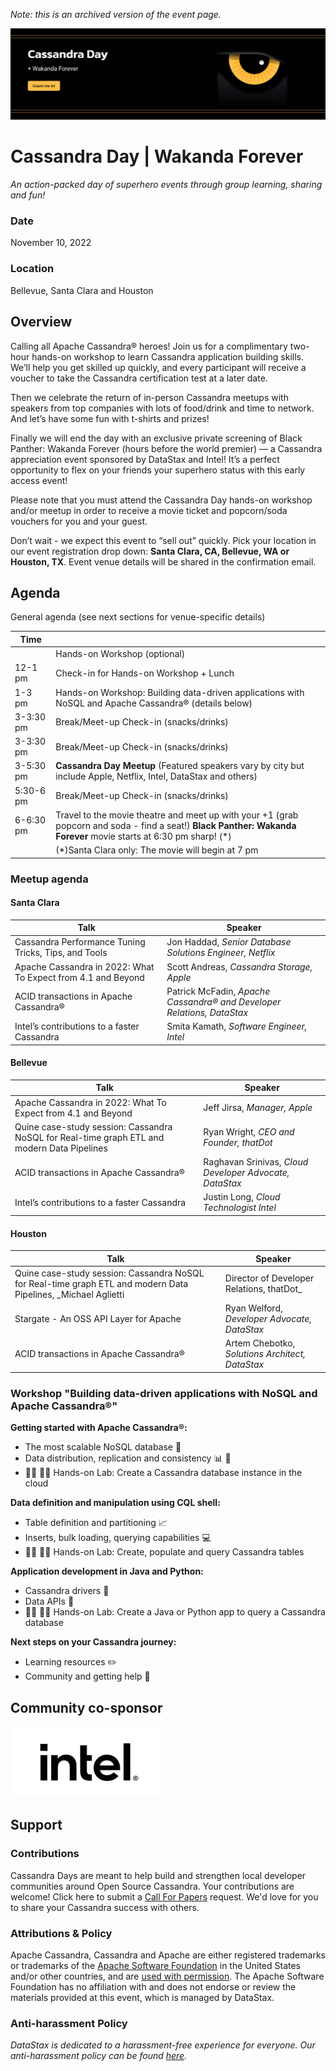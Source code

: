 _Note: this is an archived version of the event page._

![CDay "Wakanda Forever" logo](images/cday_wakanda-forever_background.png)

# Cassandra Day | Wakanda Forever

_An action-packed day of superhero events through group learning, sharing and fun!_

### Date

November 10, 2022

### Location

Bellevue, Santa Clara and Houston

## Overview

Calling all Apache Cassandra® heroes! Join us for a complimentary two-hour hands-on workshop to learn Cassandra application building skills. We’ll help you get skilled up quickly, and every participant will receive a voucher to take the Cassandra certification test at a later date.

Then we celebrate the return of in-person Cassandra meetups with speakers from top companies with lots of food/drink and time to network. And let’s have some fun with t-shirts and prizes!

Finally we will end the day with an exclusive private screening of Black Panther: Wakanda Forever (hours before the world premier) — a Cassandra appreciation event sponsored by DataStax and Intel! It’s a perfect opportunity to flex on your friends your superhero status with this early access event!

Please note that you must attend the Cassandra Day hands-on workshop and/or meetup in order to receive a movie ticket and popcorn/soda vouchers for you and your guest.

Don’t wait - we expect this event to “sell out” quickly. Pick your location in our event registration drop down: **Santa Clara, CA, Bellevue, WA or Houston, TX**. Event venue details will be shared in the confirmation email.

## Agenda

General agenda (see next sections for venue-specific details)

| Time           |                                              |
|-------------------------|----------------------------------------------|
|            | Hands-on Workshop (optional)                 |
| 12-1 pm    | Check-in for Hands-on Workshop + Lunch       |
| 1-3 pm     | Hands-on Workshop: Building data-driven applications with NoSQL and Apache Cassandra® (details below) |
| 3-3:30 pm  | Break/Meet-up Check-in (snacks/drinks)       |
| 3-3:30 pm  | Break/Meet-up Check-in (snacks/drinks)       |
| 3-5:30 pm  | **Cassandra Day Meetup** (Featured speakers vary by city but include Apple, Netflix, Intel, DataStax and others)       |
| 5:30-6 pm  | Break/Meet-up Check-in (snacks/drinks)       |
| 6-6:30 pm  | Travel to the movie theatre and meet up with your +1 (grab popcorn and soda - find a seat!) **Black Panther: Wakanda Forever** movie starts at 6:30 pm sharp! (*) |
|            | (*)Santa Clara only: The movie will begin at 7 pm    |

### Meetup agenda

#### Santa Clara

| Talk  | Speaker |
|-------|---------|
| Cassandra Performance Tuning Tricks, Tips, and Tools | Jon Haddad, _Senior Database Solutions Engineer, Netflix_ |
| Apache Cassandra in 2022: What To Expect from 4.1 and Beyond | Scott Andreas, _Cassandra Storage, Apple_ |
| ACID transactions in Apache Cassandra® | Patrick McFadin, _Apache Cassandra® and Developer Relations, DataStax_ |
| Intel’s contributions to a faster Cassandra | Smita Kamath, _Software Engineer, Intel_ |

#### Bellevue

| Talk  | Speaker |
|-------|---------|
| Apache Cassandra in 2022: What To Expect from 4.1 and Beyond | Jeff Jirsa, _Manager, Apple_ |
| Quine case-study session: Cassandra NoSQL for Real-time graph ETL and modern Data Pipelines | Ryan Wright, _CEO and Founder, thatDot_ |
| ACID transactions in Apache Cassandra® | Raghavan Srinivas, _Cloud Developer Advocate, DataStax_ |
| Intel’s contributions to a faster Cassandra | Justin Long, _Cloud Technologist Intel_ |

#### Houston

| Talk  | Speaker |
|-------|---------|
| Quine case-study session: Cassandra NoSQL for Real-time graph ETL and modern Data Pipelines, _Michael Aglietti | Director of Developer Relations, thatDot_ |
| Stargate - An OSS API Layer for Apache | Ryan Welford, _Developer Advocate, DataStax_ |
| ACID transactions in Apache Cassandra® | Artem Chebotko, _Solutions Architect, DataStax_ |

### Workshop "Building data-driven applications with NoSQL and Apache Cassandra®"

**Getting started with Apache Cassandra®:**

- The most scalable NoSQL database 💽
- Data distribution, replication and consistency 📊 🧐
- 👨‍💻 👩‍💻 Hands-on Lab: Create a Cassandra database instance in the cloud

**Data definition and manipulation using CQL shell:**

- Table definition and partitioning 📈
- Inserts, bulk loading, querying capabilities 💻
- 👨‍💻 👩‍💻 Hands-on Lab: Create, populate and query Cassandra tables

**Application development in Java and Python:**

- Cassandra drivers 🚗
- Data APIs 📲
- 👨‍💻 👩‍💻 Hands-on Lab: Create a Java or Python app to query a Cassandra database

**Next steps on your Cassandra journey:**

- Learning resources ✏️
- Community and getting help 👥

## Community co-sponsor

![Intel](images/logo_cday_intel.png)

## Support

### Contributions

Cassandra Days are meant to help build and strengthen local developer communities around Open Source Cassandra. Your contributions are welcome! Click here to submit a [Call For Papers](https://dtsx.io/cdays-cfp) request.
We'd love for you to share your Cassandra success with others.

### Attributions & Policy

Apache Cassandra, Cassandra and Apache are either registered trademarks or trademarks of the [Apache Software Foundation](http://www.apache.org/)
in the United States and/or other countries,
and are [used with permission](http://www.apache.org/foundation/marks/events.html).
The Apache Software Foundation has no affiliation with and does not endorse or review the materials provided at this event, which is managed by DataStax.

### Anti-harassment Policy

_DataStax is dedicated to a harassment-free experience for everyone. Our anti-harassment policy can be found [here](https://dtsx.io/cdays-anti-harassment-policy)._
